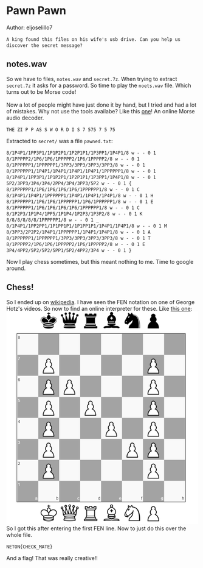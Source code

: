 # Pawn Pawn

Author: eljoselillo7
```
A king found this files on his wife's usb drive. Can you help us discover the secret message?
```

## notes.wav

So we have to files, `notes.wav` and `secret.7z`. When trying to extract `secret.7z` it asks for a password. So time to play the `noets.wav` file. Which turns out to be Morse code!</br>
</br>
Now a lot of people might have just done it by hand, but I tried and had a lot of mistakes. Why not use the tools availabe? Like this [one](https://morsecode.world/international/decoder/audio-decoder-adaptive.html)! An online Morse audio decoder.
```
THE ZI P P AS S W O R D I S 7 575 7 5 75
```
Extracted to `secret/` was a file `pawned.txt`:
```
8/1P4P1/1PP3P1/1P1P2P1/1P2P1P1/1P3PP1/1P4P1/8 w - - 0 1
8/1PPPPP2/1P6/1P6/1PPPPP2/1P6/1PPPPP2/8 w - - 0 1
8/1PPPPPP1/1PPPPPP1/3PP3/3PP3/3PP3/3PP3/8 w - - 0 1
8/1PPPPPP1/1P4P1/1P4P1/1P4P1/1P4P1/1PPPPPP1/8 w - - 0 1
8/1P4P1/1PP3P1/1P1P2P1/1P2P1P1/1P3PP1/1P4P1/8 w - - 0 1
5P2/3PP3/3P4/3P4/2PP4/3P4/3PP3/5P2 w - - 0 1 {
8/1PPPPPP1/1P6/1P6/1P6/1P6/1PPPPPP1/8 w - - 0 1 C
8/1P4P1/1P4P1/1PPPPPP1/1P4P1/1P4P1/1P4P1/8 w - - 0 1 H
8/1PPPPPP1/1P6/1P6/1PPPPPP1/1P6/1PPPPPP1/8 w - - 0 1 E
8/1PPPPPP1/1P6/1P6/1P6/1P6/1PPPPPP1/8 w - - 0 1 C
8/1P2P3/1P1P4/1PP5/1P1P4/1P2P3/1P3P2/8 w - - 0 1 K
8/8/8/8/8/8/1PPPPPP1/8 w - - 0 1 _
8/1P4P1/1PP2PP1/1P1PP1P1/1P1PP1P1/1P4P1/1P4P1/8 w - - 0 1 M
8/3PP3/2P2P2/1P4P1/1PPPPPP1/1P4P1/1P4P1/8 w - - 0 1 A
8/1PPPPPP1/1PPPPPP1/3PP3/3PP3/3PP3/3PP3/8 w - - 0 1 T
8/1PPPPP2/1P6/1P6/1PPPPP2/1P6/1PPPPP2/8 w - - 0 1 E
3P4/4PP2/5P2/5P2/5PP1/5P2/4PP2/3P4 w - - 0 1 }
```
Now I play chess sometimes, but this meant nothing to me. Time to google around.</br>

## Chess!

So I ended up on [wikipedia](https://en.wikipedia.org/wiki/Forsyth%E2%80%93Edwards_Notation). I have seen the FEN notation on one of George Hotz's videos. So now to find an online interpreter for these. Like [this one](https://chesssuggest.com/):</br>
![N](./N.png)</br>
So I got this after entering the first FEN line. Now to just do this over the whole file.
```
NETON{CHECK_MATE}
```
And a flag! That was really creative!!
